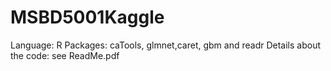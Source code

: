 # MSBD5001Kaggle
Language: R
Packages: caTools, glmnet,caret, gbm and readr
Details about the code: see ReadMe.pdf
